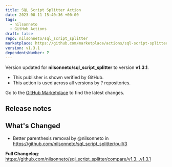 ```yaml
---
title: SQL Script Splitter Action
date: 2023-08-11 15:40:36 +00:00
tags:
  - nilsonneto
  - GitHub Actions
draft: false
repo: nilsonneto/sql_script_splitter
marketplace: https://github.com/marketplace/actions/sql-script-splitter-action
version: v1.3.1
dependentsNumber: ?
---
```



Version updated for **nilsonneto/sql_script_splitter** to version **v1.3.1**.
- This publisher is shown verified by GitHub.
- This action is used across all versions by ? repositories.

Go to the [GitHub Marketplace](https://github.com/marketplace/actions/sql-script-splitter-action) to find the latest changes.

## Release notes

## What's Changed
* Better parenthesis removal by @nilsonneto in https://github.com/nilsonneto/sql_script_splitter/pull/3


**Full Changelog**: https://github.com/nilsonneto/sql_script_splitter/compare/v1.3...v1.3.1
